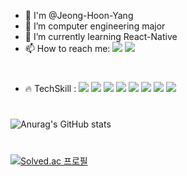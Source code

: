 - 👋 I'm @Jeong-Hoon-Yang
- 🔭 I’m computer engineering major
- 🌱 I’m currently learning React-Native
- 📫 How to reach me:  <img src="https://img.shields.io/badge/yjhoon3658@naver.com-brightgreen?style=flat&logo=Naver&logoColor=white"/>  <img src="https://img.shields.io/badge/yjhoon36589@gmail.com-red?style=flat&logo=Gmail&logoColor=white"/>

#
- 🔥 TechSkill : <img src="https://img.shields.io/badge/C-ff69b4?style=flat&logo=C&logoColor=A8B9CC"/> <img src="https://img.shields.io/badge/c++-00599C?style=flat&logo=C%2B%2B&logoColor=00599C"> <img src="https://img.shields.io/badge/JavaScript-lightgray?style=flat&logo=JavaScript&logoColor=F7DF1E"/> <img src="https://img.shields.io/badge/ReactNative-FAF0E6?style=flat&logo=React&logoColor=61DAFB"/> <img src="https://img.shields.io/badge/Node.js-inactive?style=flat&logo=Node.js&logoColor=339933"/> <img src="https://img.shields.io/badge/Notion-yellowgreen?style=flat&logo=Notion&logoColor=000000"/> <img src="https://img.shields.io/badge/Github-grey?style=flat&logo=Github&logoColor=181717"/> <img src="https://img.shields.io/badge/Git-informational?style=flat&logo=Git&logoColor=F05032"/>

#
![Anurag's GitHub stats](https://github-readme-stats.vercel.app/api?username=Jeong-Hoon-Yang&show_icons=true&theme=tokyonight)

#
[![Solved.ac
프로필](http://mazassumnida.wtf/api/v2/generate_badge?boj=Jeong-Hoon-Yang)](https://solved.ac/yjhoon3658)

